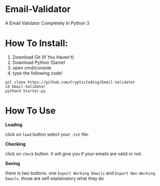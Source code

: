 # Email-Validator
A Email Validator Completely In Python 3




# How To Install:

1) Download Git (If You Haven't)
2) Download Python (Same)
3) open cmd/console 
4) type the following code!
```
git clone https://github.com/CrypticCoding/Email-Validator
cd Email-Validator
python3 Starter.py
```

# How To Use

**Loading**

click on `load` button select your `.txt` file.

**Checking**

click on `check` button. it will give you if your emails are valid or not.

**Saving**

there is two buttons. one `Export Working Emails` and `Export Non-Working Emails`.
those are self explainatory what they do








